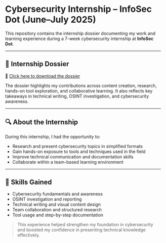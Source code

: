 # Cybersecurity Internship – InfoSec Dot (June–July 2025)

This repository contains the internship dossier documenting my work and learning experience during a 7-week cybersecurity internship at **InfoSec Dot**.

---

## 📘 Internship Dossier

📄 [Click here to download the dossier](Sneha_Internship_Portfolio_InfoSecDot.pdf)

The dossier highlights my contributions across content creation, research, hands-on tool exploration, and collaborative learning. It also reflects key takeaways in technical writing, OSINT investigation, and cybersecurity awareness.

---

## 🔍 About the Internship

During this internship, I had the opportunity to:
- Research and present cybersecurity topics in simplified formats  
- Gain hands-on exposure to tools and techniques used in the field  
- Improve technical communication and documentation skills  
- Collaborate within a team-based learning environment  

---

## 🧠 Skills Gained

- Cybersecurity fundamentals and awareness  
- OSINT investigation and reporting  
- Technical writing and visual content design  
- Team collaboration and structured research  
- Tool usage and step-by-step documentation  

> This experience helped strengthen my foundation in cybersecurity and boosted my confidence in presenting technical knowledge effectively.



